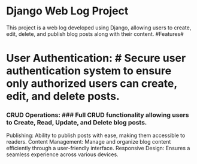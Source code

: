 # Django Web Log Project #
This project is a web log developed using Django, allowing users to create, edit, delete, and publish blog posts along with their content.
#Features#
# User Authentication: # Secure user authentication system to ensure only authorized users can create, edit, and delete posts.
### CRUD Operations: ### Full CRUD functionality allowing users to Create, Read, Update, and Delete blog posts.
Publishing: Ability to publish posts with ease, making them accessible to readers.
Content Management: Manage and organize blog content efficiently through a user-friendly interface.
Responsive Design: Ensures a seamless experience across various devices.
